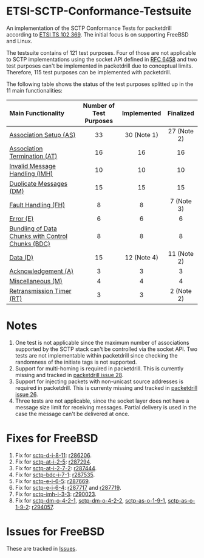 # ETSI-SCTP-Conformance-Testsuite
An implementation of the SCTP Conformance Tests for packetdrill according to
[ETSI TS 102 369](http://www.etsi.org/deliver/etsi_ts/102300_102399/102369/01.01.01_60/ts_102369v010101p.pdf).
The initial focus is on supporting FreeBSD and Linux.

The testsuite contains of 121 test purposes. Four of those are not applicable to SCTP implementations using the socket API defined in [RFC 6458](https://tools.ietf.org/html/rfc6458) and two test purposes can't be implemented in packetdrill due to conceptual limits.
Therefore, 115 test purposes can be implemented with packetdrill.

The following table shows the status of the test purposes splitted up in the 11 main functionalities:

| Main Functionality                                                             | Number of Test Purposes | Implemented | Finalized    |
|:-------------------------------------------------------------------------------|:-----------------------:|:-----------:|:------------:|
| [Association Setup (AS)](sctp-as-tests/README.md)                              | 33                      |  30 (Note 1)|  27 (Note 2) |
| [Association Termination (AT)](sctp-at-tests/README.md)                        | 16                      |  16         |  16          |
| [Invalid Message Handling (IMH)](sctp-imh-tests/README.md)                     | 10                      |  10         |  10          |
| [Duplicate Messages (DM)](sctp-dm-tests/README.md)                             | 15                      |  15         |  15          |
| [Fault Handling (FH)](sctp-fh-tests/README.md)                                 | 8                       |  8          |  7  (Note 3) |
| [Error (E)](sctp-e-tests/README.md)                                            | 6                       |  6          |  6           |
| [Bundling of Data Chunks with Control Chunks (BDC)](sctp-bdc-tests/README.md)  | 8                       |  8          |  8           |
| [Data (D)](sctp-d-tests/README.md)                                             | 15                      |  12 (Note 4)|  11 (Note 2) |
| [Acknowledgement (A)](sctp-a-tests/README.md)                                  | 3                       |  3          |  3           |
| [Miscellaneous (M)](sctp-m-tests/README.md)                                    | 4                       |  4          |  4           |
| [Retransmission Timer (RT)](sctp-rt-tests/README.md)                           | 3                       |  3          |  2 (Note 2)  |

# Notes
1. One test is not applicable since the maximum number of associations supported by the SCTP stack can't be controlled via the socket API. Two tests are not implementable within packetdrill since checking the randomness of the initiate tags is not supported.
2. Support for multi-homing is required in packetdrill. This is currently missing and tracked in [packetdrill issue 28](https://github.com/nplab/packetdrill/issues/28).
3. Support for injecting packets with non-unicast source addresses is required in packetdrill. This is currenty missing and tracked in [packetdrill issue 26](https://github.com/nplab/packetdrill/issues/26).
4. Three tests are not applicable, since the socket layer does not have a message size limit for receiving messages. Partial delivery is used in the case the message can't be delivered at once.


# Fixes for FreeBSD
1. Fix for [sctp-d-i-8-11](sctp-d-tests/sctp-d-i-8-11.pkt): [r286206](https://svnweb.freebsd.org/changeset/base/286206).
2. Fix for [sctp-at-i-2-5](sctp-at-tests/sctp-at-i-2-5.pkt): [r287294](https://svnweb.freebsd.org/changeset/base/287294).
3. Fix for [sctp-at-i-2-7-2](sctp-at-tests/sctp-at-i-2-7-2.pkt): [r287444](https://svnweb.freebsd.org/changeset/base/287444).
4. Fix for [sctp-bdc-i-7-1](sctp-bdc-tests/sctp-bdc-i-7-1.pkt): [r287535](https://svnweb.freebsd.org/changeset/base/287535).
5. Fix for [sctp-e-i-6-5](sctp-e-tests/sctp-e-i-6-5.pkt): [r287669](https://svnweb.freebsd.org/changeset/base/287669).
6. Fix for [sctp-e-i-6-4](sctp-e-tests/sctp-e-i-6-4.pkt): [r287717](https://svnweb.freebsd.org/changeset/base/287717) and [r287719](https://svnweb.freebsd.org/changeset/base/287719).
7. Fix for [sctp-imh-i-3-3](sctp-imh-tests/sctp-imh-i-3-3.pkt): [r290023](https://svnweb.freebsd.org/changeset/base/290023).
8. Fix for [sctp-dm-o-4-2-1](sctp-dm-tests/sctp-dm-o-4-2-1.pkt), [sctp-dm-o-4-2-2](sctp-dm-tests/sctp-dm-o-4-2-2.pkt), [sctp-as-o-1-9-1](sctp-as-tests/sctp-as-o-1-9-1.pkt), [sctp-as-o-1-9-2](sctp-as-tests/sctp-as-o-1-9-2.pkt): [r294057](https://svnweb.freebsd.org/changeset/base/294057).

# Issues for FreeBSD

These are tracked in [Issues](https://github.com/sctplab/SCTP_NKE_Yosemite/milestones/ETSI%20Conformance%20Tests).
